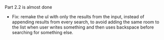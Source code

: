 Part 2.2 is almost done
- Fix: remake the ul with only the results from the input, instead of appending results from every search, to avoid adding the same room 
  to the list when user writes something and then uses backspace before searching for something else. 
